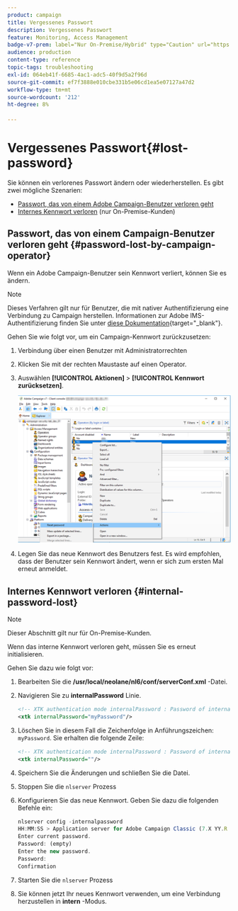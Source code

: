 ```yaml
---
product: campaign
title: Vergessenes Passwort
description: Vergessenes Passwort
feature: Monitoring, Access Management
badge-v7-prem: label="Nur On-Premise/Hybrid" type="Caution" url="https://experienceleague.adobe.com/docs/campaign-classic/using/installing-campaign-classic/architecture-and-hosting-models/hosting-models-lp/hosting-models.html?lang=de" tooltip="Gilt nur für Hybrid- und On-Premise-Bereitstellungen"
audience: production
content-type: reference
topic-tags: troubleshooting
exl-id: 064eb41f-6685-4ac1-adc5-40f9d5a2f96d
source-git-commit: ef7f3888e010cbe331b5e06cd1ea5e07127a47d2
workflow-type: tm+mt
source-wordcount: '212'
ht-degree: 8%

---
```


# Vergessenes Passwort{#lost-password}



Sie können ein verlorenes Passwort ändern oder wiederherstellen.
Es gibt zwei mögliche Szenarien:

* [Passwort, das von einem Adobe Campaign-Benutzer verloren geht](#password-lost-by-campaign-operator)
* [Internes Kennwort verloren](#internal-password-lost) (nur On-Premise-Kunden)

## Passwort, das von einem Campaign-Benutzer verloren geht {#password-lost-by-campaign-operator}

Wenn ein Adobe Campaign-Benutzer sein Kennwort verliert, können Sie es ändern.

>[!NOTE]
>
>Dieses Verfahren gilt nur für Benutzer, die mit nativer Authentifizierung eine Verbindung zu Campaign herstellen. Informationen zur Adobe IMS-Authentifizierung finden Sie unter [diese Dokumentation](https://helpx.adobe.com/ie/manage-account/using/change-or-reset-password.html){target="_blank"}.

Gehen Sie wie folgt vor, um ein Campaign-Kennwort zurückzusetzen:

1. Verbindung über einen Benutzer mit Administratorrechten
1. Klicken Sie mit der rechten Maustaste auf einen Operator.
1. Auswählen **[!UICONTROL Aktionen]** > **[!UICONTROL Kennwort zurücksetzen]**.

   ![](assets/operator-passwd.png)

1. Legen Sie das neue Kennwort des Benutzers fest. Es wird empfohlen, dass der Benutzer sein Kennwort ändert, wenn er sich zum ersten Mal erneut anmeldet.

## Internes Kennwort verloren {#internal-password-lost}

>[!NOTE]
>
>Dieser Abschnitt gilt nur für On-Premise-Kunden.

Wenn das interne Kennwort verloren geht, müssen Sie es erneut initialisieren.

Gehen Sie dazu wie folgt vor:

1. Bearbeiten Sie die **/usr/local/neolane/nl6/conf/serverConf.xml** -Datei.

1. Navigieren Sie zu **internalPassword** Linie.

   ```xml
   <!-- XTK authentication mode internalPassword : Password of internal account -->
   <xtk internalPassword="myPassword"/>
   ```

1. Löschen Sie in diesem Fall die Zeichenfolge in Anführungszeichen: `myPassword`. Sie erhalten die folgende Zeile:

   ```xml
   <!-- XTK authentication mode internalPassword : Password of internal account -->
   <xtk internalPassword=""/>
   ```

1. Speichern Sie die Änderungen und schließen Sie die Datei.

1. Stoppen Sie die `nlserver` Prozess

1. Konfigurieren Sie das neue Kennwort. Geben Sie dazu die folgenden Befehle ein:

   ```javascript
   nlserver config -internalpassword
   HH:MM:SS > Application server for Adobe Campaign Classic (7.X YY.R build XXX@SHA1) of DD/MM/YYYY
   Enter current password.
   Password: (empty)
   Enter the new password.
   Password: 
   Confirmation 
   ```

1. Starten Sie die `nlserver` Prozess

1. Sie können jetzt Ihr neues Kennwort verwenden, um eine Verbindung herzustellen in **intern** -Modus.
